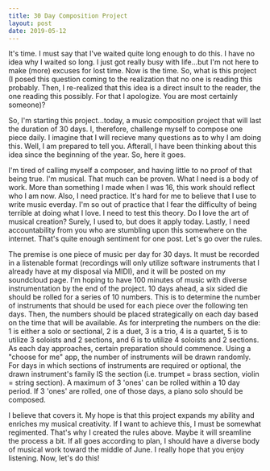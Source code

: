 ```yaml
---
title: 30 Day Composition Project
layout: post
date: 2019-05-12
---
```



It's time. I must say that I've waited quite long enough to do this. I have no idea why I waited so long. I just got really busy with life...but I'm not here to make (more) excuses for lost time. Now is the time. So, what is this project (I posed this question coming to the realization that no one is reading this probably. Then, I re-realized that this idea is a direct insult to the reader, the one reading this possibly. For that I apologize. You are most certainly someone)? 

So, I'm starting this project...today, a music composition project that will last the duration of 30 days. I, therefore, challenge myself to compose one piece daily. I imagine that I will recieve many questions as to why I am doing this. Well, I am prepared to tell you. Afterall, I have been thinking about this idea since the beginning of the year. So, here it goes. 

I'm tired of calling myself a composer, and having little to no proof of that being true. I'm musical. That much can be proven. What I need is a body of work. More than something I made when I was 16, this work should reflect who I am now. Also, I need practice. It's hard for me to believe that I use to write music everday. I'm so out of practice that I fear the difficulty of being terrible at doing what I love. I need to test this theory. Do I love the art of musical creation? Surely, I used to, but does it apply today. Lastly, I need accountability from you who are stumbling upon this somewhere on the internet. That's quite enough sentiment for one post. Let's go over the rules. 

The premise is one piece of music per day for 30 days. It must be recorded in a listenable format (recordings will only utilize software instruments that I already have at my disposal via MIDI), and it will be posted on my soundcloud page. I'm hoping to have 100 minutes of music with diverse instrumentation by the end of the project. 10 days ahead, a six sided die should be rolled for a series of 10 numbers. This is to determine the number of instruments that should be used for each piece over the following ten days. Then, the numbers should be placed strategically on each day based on the time that will be available. As for interpreting the numbers on the die: 1 is either a solo or sectional, 2 is a duet, 3 is a trio, 4 is a quartet, 5 is to utilize 3 soloists and 2 sections, and 6 is to utilize 4 soloists and 2 sections. As each day approaches, certain preparation should commence. Using a "choose for me" app, the number of instruments will be drawn randomly. For days in which sections of instruments are required or optional, the drawn instrument's family IS the section (i.e. trumpet = brass section, violin = string section). A maximum of 3 'ones' can be rolled within a 10 day period. If 3 'ones' are rolled, one of those days, a piano solo should be composed. 

I believe that covers it. My hope is that this project expands my ability and enriches my musical creativity. If I want to achieve this, I must be somewhat regimented. That's why I created the rules above. Maybe it will sreamline the process a bit.
If all goes according to plan, I should have a diverse body of musical work toward the middle of June. I really hope that you enjoy listening. Now, let's do this! 




